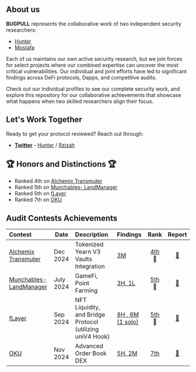 ## About us

**BUGPULL** represents the collaborative work of two independent security researchers:

- [Hunter](https://github.com/ililHunterlili)
- [Mostafa](https://github.com/rzizah)

Each of us maintains our own active security research, but we join forces for select projects where our combined expertise can uncover the most critical vulnerabilities. Our individual and joint efforts have led to significant findings across DeFi protocols, Dapps, and competitive audits.

Check out our individual profiles to see our complete security work, and explore this repository for our collaborative achievements that showcase what happens when two skilled researchers align their focus.

## Let's Work Together

Ready to get your protocol reviewed? Reach out through:

- [**Twitter**](https://x.com/bugpull) - [Hunter](https://x.com/IlIlHunterlIlI) / [Rzizah](https://x.com/rzizah_)


## 🏆 Honors and Distinctions 🏆

- Ranked 4th on [Alchemix Transmuter](https://codehawks.cyfrin.io/c/2024-12-alchemix/results?lt=contest&page=1&sc=reward&sj=reward&t=leaderboard)
- Ranked 5th on [Munchables- LandManager](https://code4rena.com/audits/2024-07-munchables)
- Ranked 5th on [fLayer](https://audits.sherlock.xyz/contests/468/leaderboard)
- Ranked 7th on [OKU](https://audits.sherlock.xyz/contests/641/leaderboard)

## Audit Contests Achievements
| Contest                                                                    | Date      | Description                                               | Findings                                          |                                                          Rank                                                           |                                                   Report                                                    |
| :------------------------------------------------------------------------- | --------- | :-------------------------------------------------------- | :------------------------------------------------ | :---------------------------------------------------------------------------------------------------------------------: | :---------------------------------------------------------------------------------------------------------: |
| [Alchemix Transmuter](https://codehawks.cyfrin.io/c/2024-12-alchemix)      | Dec 2024  | Tokenized Yearn V3 Vaults Integration                     | [3M](/Contests/2024-12-alchemix.md)               | [4th](https://codehawks.cyfrin.io/c/2024-12-alchemix/results?lt=contest&page=1&sc=reward&sj=reward&t=leaderboard)<br>🏅 | [📄](https://codehawks.cyfrin.io/c/2024-12-alchemix/results?lt=contest&page=1&sc=reward&sj=reward&t=report) |
| [Munchables- LandManager](https://code4rena.com/audits/2024-07-munchables) | July 2024 | GameFi, Point Farming                                     | [3H, 1L](/Contests/2024-07-munchables.md)       |                                [5th](https://code4rena.com/audits/2024-07-munchables) 🏅                                |                           [📄](https://code4rena.com/reports/2024-07-munchables)                            |
| [fLayer](https://audits.sherlock.xyz/contests/468)                         | Sep 2024  | NFT Liquidity, and Bridge Protocol (utilizing uniV4 Hook) | [8H , 6M (1 solo)](/Contests/2024-08-flayer.md) |                             [5th](https://audits.sherlock.xyz/contests/468/leaderboard) 🏅                              |                            [📄](https://audits.sherlock.xyz/contests/468/report)                            |
| [OKU](https://audits.sherlock.xyz/contests/641)                            | Nov 2024  | Advanced Order Book DEX                                   | [5H, 2M ](/Contests/2024-12-OKU.md)              |                               [7th](https://audits.sherlock.xyz/contests/641/leaderboard)                               |                            [📄](https://audits.sherlock.xyz/contests/641/report)                            |

